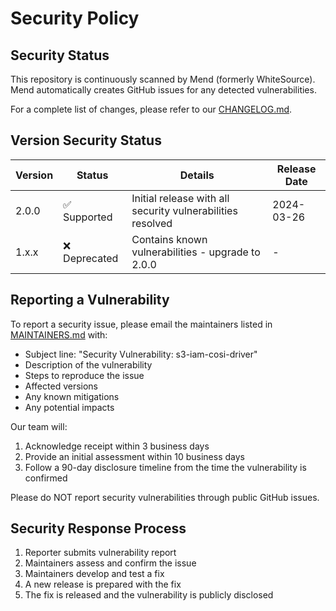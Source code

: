# Security Policy

## Security Status

This repository is continuously scanned by Mend (formerly WhiteSource).  Mend automatically creates GitHub issues for any detected vulnerabilities.

For a complete list of changes, please refer to our [CHANGELOG.md](CHANGELOG.md).

## Version Security Status

| Version | Status                       | Details                                                    | Release Date |
| ------- | ---------------------------- | ---------------------------------------------------------- | ------------ |
| 2.0.0   | :white_check_mark: Supported | Initial release with all security vulnerabilities resolved | 2024-03-26   |
| 1.x.x   | :x: Deprecated               | Contains known vulnerabilities - upgrade to 2.0.0          | -            |

## Reporting a Vulnerability

To report a security issue, please email the maintainers listed in [MAINTAINERS.md](MAINTAINERS.md) with:

- Subject line: "Security Vulnerability: s3-iam-cosi-driver"
- Description of the vulnerability
- Steps to reproduce the issue
- Affected versions
- Any known mitigations
- Any potential impacts

Our team will:

1. Acknowledge receipt within 3 business days
2. Provide an initial assessment within 10 business days
3. Follow a 90-day disclosure timeline from the time the vulnerability is confirmed

Please do NOT report security vulnerabilities through public GitHub issues.

## Security Response Process

1. Reporter submits vulnerability report
2. Maintainers assess and confirm the issue
3. Maintainers develop and test a fix
4. A new release is prepared with the fix
5. The fix is released and the vulnerability is publicly disclosed